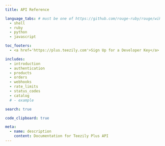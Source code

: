 ```yaml
---
title: API Reference

language_tabs: # must be one of https://github.com/rouge-ruby/rouge/wiki/List-of-supported-languages-and-lexers
  - shell
  - ruby
  - python
  - javascript

toc_footers:
  - <a href='https://plus.teezily.com'>Sign Up for a Developer Key</a>

includes:
  - introduction
  - authentication
  - products
  - orders
  - webhooks
  - rate_limits
  - status_codes
  - catalog
  # - example

search: true

code_clipboard: true

meta:
  - name: description
    content: Documentation for Teezily Plus API
---
```

